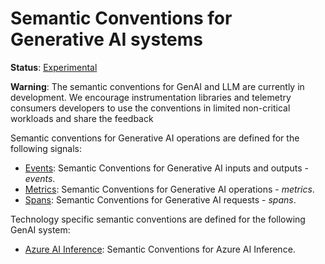<!--- Hugo front matter used to generate the website version of this page:
linkTitle: Generative AI
path_base_for_github_subdir:
  from: tmp/semconv/docs/gen-ai/_index.md
  to: gen-ai/README.md
--->

# Semantic Conventions for Generative AI systems

**Status**: [Experimental][DocumentStatus]

**Warning**:
The semantic conventions for GenAI and LLM are currently in development.
We encourage instrumentation libraries and telemetry consumers developers to
use the conventions in limited non-critical workloads and share the feedback

Semantic conventions for Generative AI operations are defined for the following signals:

* [Events](gen-ai-events.md): Semantic Conventions for Generative AI inputs and outputs - *events*.
* [Metrics](gen-ai-metrics.md): Semantic Conventions for Generative AI operations - *metrics*.
* [Spans](gen-ai-spans.md): Semantic Conventions for Generative AI requests - *spans*.

Technology specific semantic conventions are defined for the following GenAI system:

* [Azure AI Inference](./azure-ai-inference.md): Semantic Conventions for Azure AI Inference.

[DocumentStatus]: https://opentelemetry.io/docs/specs/otel/document-status
